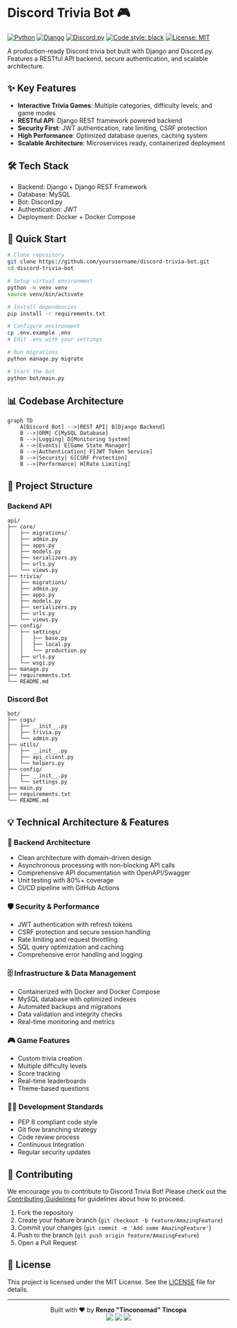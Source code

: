 # Discord Trivia Bot 🎮

[![Python](https://img.shields.io/badge/python-3.8+-blue.svg)](https://www.python.org/)
[![Django](https://img.shields.io/badge/django-4.2+-green.svg)](https://www.djangoproject.com/)
[![Discord.py](https://img.shields.io/badge/discord.py-2.0+-blue.svg)](https://discordpy.readthedocs.io/)
[![Code style: black](https://img.shields.io/badge/code%20style-black-000000.svg)](https://github.com/psf/black)
[![License: MIT](https://img.shields.io/badge/License-MIT-yellow.svg)](https://opensource.org/licenses/MIT)

A production-ready Discord trivia bot built with Django and Discord.py. Features a RESTful API backend, secure authentication, and scalable architecture.

## ✨ Key Features

- **Interactive Trivia Games**: Multiple categories, difficulty levels, and game modes
- **RESTful API**: Django REST framework powered backend
- **Security First**: JWT authentication, rate limiting, CSRF protection
- **High Performance**: Optimized database queries, caching system
- **Scalable Architecture**: Microservices ready, containerized deployment

## 🛠️ Tech Stack

- Backend: Django + Django REST Framework
- Database: MySQL
- Bot: Discord.py
- Authentication: JWT
- Deployment: Docker + Docker Compose

## 🚀 Quick Start

```bash
# Clone repository
git clone https://github.com/yourusername/discord-trivia-bot.git
cd discord-trivia-bot

# Setup virtual environment
python -m venv venv
source venv/bin/activate

# Install dependencies
pip install -r requirements.txt

# Configure environment
cp .env.example .env
# Edit .env with your settings

# Run migrations
python manage.py migrate

# Start the bot
python bot/main.py
```

## 📊 Codebase Architecture

```mermaid
graph TD
    A[Discord Bot] -->|REST API| B[Django Backend]
    B -->|ORM| C[MySQL Database]
    B -->|Logging| D[Monitoring System]
    A -->|Events| E[Game State Manager]
    B -->|Authentication| F[JWT Token Service]
    B -->|Security| G[CSRF Protection]
    B -->|Performance| H[Rate Limiting]
```

## 📁 Project Structure

### Backend API
```
api/
├── core/
│   ├── migrations/
│   ├── admin.py
│   ├── apps.py
│   ├── models.py
│   ├── serializers.py
│   ├── urls.py
│   └── views.py
├── trivia/
│   ├── migrations/
│   ├── admin.py
│   ├── apps.py
│   ├── models.py
│   ├── serializers.py
│   ├── urls.py
│   └── views.py
├── config/
│   ├── settings/
│   │   ├── base.py
│   │   ├── local.py
│   │   └── production.py
│   ├── urls.py
│   └── wsgi.py
├── manage.py
├── requirements.txt
└── README.md
```

### Discord Bot
```
bot/
├── cogs/
│   ├── __init__.py
│   ├── trivia.py
│   └── admin.py
├── utils/
│   ├── __init__.py
│   ├── api_client.py
│   └── helpers.py
├── config/
│   ├── __init__.py
│   └── settings.py
├── main.py
├── requirements.txt
└── README.md
```

## 💡 Technical Architecture & Features

### 🔧 Backend Architecture
- Clean architecture with domain-driven design
- Asynchronous processing with non-blocking API calls
- Comprehensive API documentation with OpenAPI/Swagger
- Unit testing with 80%+ coverage
- CI/CD pipeline with GitHub Actions

### 🛡️ Security & Performance
- JWT authentication with refresh tokens
- CSRF protection and secure session handling
- Rate limiting and request throttling
- SQL query optimization and caching
- Comprehensive error handling and logging

### 🗄️ Infrastructure & Data Management
- Containerized with Docker and Docker Compose
- MySQL database with optimized indexes
- Automated backups and migrations
- Data validation and integrity checks
- Real-time monitoring and metrics

### 🎮 Game Features
- Custom trivia creation
- Multiple difficulty levels
- Score tracking
- Real-time leaderboards
- Theme-based questions

### 👨‍💻 Development Standards
- PEP 8 compliant code style
- Git flow branching strategy
- Code review process
- Continuous Integration
- Regular security updates

## 🤝 Contributing

We encourage you to contribute to Discord Trivia Bot! Please check out the [Contributing Guidelines](CONTRIBUTING.md) for guidelines about how to proceed.

1. Fork the repository
2. Create your feature branch (`git checkout -b feature/AmazingFeature`)
3. Commit your changes (`git commit -m 'Add some AmazingFeature'`)
4. Push to the branch (`git push origin feature/AmazingFeature`)
5. Open a Pull Request

## 📝 License

This project is licensed under the MIT License. See the [LICENSE](LICENSE) file for details.

<hr>

<div align="center">
  Built with ❤️ by <strong>Renzo "Tinconomad" Tincopa</strong><br>
  <a href="https://www.linkedin.com/in/tinconomad/"><img src="https://img.shields.io/badge/-LinkedIn-0077B5?style=flat&logo=LinkedIn&logoColor=white"/></a>
  <a href="mailto:renzotincopa@icloud.com"><img src="https://img.shields.io/badge/-Email-D14836?style=flat&logo=Gmail&logoColor=white"/></a>
  <a href="https://github.com/tinconomad"><img src="https://img.shields.io/badge/-GitHub-181717?style=flat&logo=GitHub&logoColor=white"/></a>
</div>
